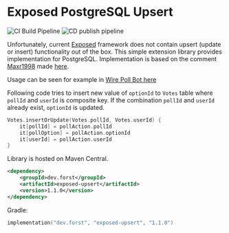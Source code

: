 # Exposed PostgreSQL Upsert
![CI Build Pipeline](https://github.com/LukasForst/exposed-upsert/workflows/CI%20Build%20Pipeline/badge.svg) 
![CD publish pipeline](https://github.com/LukasForst/exposed-upsert/workflows/CD%20publish%20pipeline/badge.svg)

Unfortunately, current [Exposed](https://github.com/JetBrains/Exposed) framework does not contain upsert 
(update or insert) functionality out of the box. 
This simple extension library provides implementation for PostgreSQL.
Implementation is based on the comment [Maxr1998](https://github.com/Maxr1998) made
[here](https://github.com/JetBrains/Exposed/issues/167#issuecomment-480199613).

Usage can be seen for example in [Wire Poll Bot here](https://github.com/wireapp/poll-bot/blob/fc74e2ae15691484714efe2b7803dbc5e235da01/src/main/kotlin/com/wire/bots/polls/dao/PollRepository.kt#L49)

Following code tries to insert new value of `optionId` to `Votes` table where `pollId` and `userId` is composite key.
If the combination `pollId` and `userId` already exist, `optionId` is updated.
```kotlin
Votes.insertOrUpdate(Votes.pollId, Votes.userId) {
    it[pollId] = pollAction.pollId
    it[pollOption] = pollAction.optionId
    it[userId] = pollAction.userId
}
```

Library is hosted on Maven Central.
```xml
<dependency>
	<groupId>dev.forst</groupId>
	<artifactId>exposed-upsert</artifactId>
	<version>1.1.0</version>
</dependency>
```
Gradle:
```kotlin
implementation("dev.forst", "exposed-upsert", "1.1.0")
```
